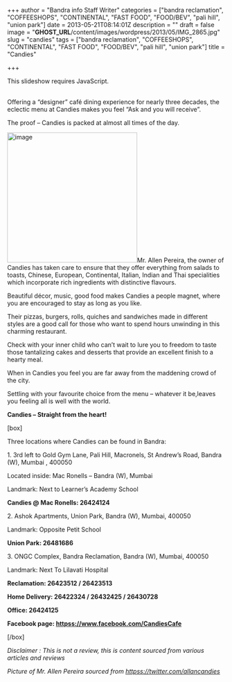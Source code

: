+++
author = "Bandra info Staff Writer"
categories = ["bandra reclamation", "COFFEESHOPS", "CONTINENTAL", "FAST FOOD", "FOOD/BEV", "pali hill", "union park"]
date = 2013-05-21T08:14:01Z
description = ""
draft = false
image = "__GHOST_URL__/content/images/wordpress/2013/05/IMG_2865.jpg"
slug = "candies"
tags = ["bandra reclamation", "COFFEESHOPS", "CONTINENTAL", "FAST FOOD", "FOOD/BEV", "pali hill", "union park"]
title = "Candies"

+++


<p><p class="jetpack-slideshow-noscript robots-nocontent">This slideshow requires JavaScript.</p><div id="gallery-2203-2-slideshow" class="slideshow-window jetpack-slideshow slideshow-black" data-trans="fade" data-autostart="1" data-gallery="[{&quot;src&quot;:&quot;https:\/\/bandra.info\/wp-content\/uploads\/2013\/05\/IMG_2865.jpg&quot;,&quot;id&quot;:&quot;2222&quot;,&quot;title&quot;:&quot;IMG_2865&quot;,&quot;alt&quot;:&quot;&quot;,&quot;caption&quot;:&quot;&quot;,&quot;itemprop&quot;:&quot;image&quot;},{&quot;src&quot;:&quot;https:\/\/bandra.info\/wp-content\/uploads\/2013\/05\/IMG_2862.jpg&quot;,&quot;id&quot;:&quot;2219&quot;,&quot;title&quot;:&quot;IMG_2862&quot;,&quot;alt&quot;:&quot;&quot;,&quot;caption&quot;:&quot;&quot;,&quot;itemprop&quot;:&quot;image&quot;},{&quot;src&quot;:&quot;https:\/\/bandra.info\/wp-content\/uploads\/2013\/05\/IMG_2866.jpg&quot;,&quot;id&quot;:&quot;2223&quot;,&quot;title&quot;:&quot;IMG_2866&quot;,&quot;alt&quot;:&quot;&quot;,&quot;caption&quot;:&quot;&quot;,&quot;itemprop&quot;:&quot;image&quot;},{&quot;src&quot;:&quot;https:\/\/bandra.info\/wp-content\/uploads\/2013\/05\/IMG_28631.jpg&quot;,&quot;id&quot;:&quot;2224&quot;,&quot;title&quot;:&quot;IMG_2863&quot;,&quot;alt&quot;:&quot;&quot;,&quot;caption&quot;:&quot;&quot;,&quot;itemprop&quot;:&quot;image&quot;}]" itemscope itemtype="https://schema.org/ImageGallery"></div></p>
<p><a href="__GHOST_URL__/content/images/wordpress/2013/05/IMG_2866.jpg"><br />
</a>Offering a “designer” café dining experience for nearly three decades, the eclectic menu at Candies makes you feel “Ask and you will receive”.</p>
<p>The proof – Candies is packed at almost all times of the day.</p>
<p><a href="https://i1.wp.com/bandra.info/wp-content/uploads/2013/05/image.jpg?ssl=1"><img loading="lazy" class="size-medium wp-image-2218 alignright" alt="image" src="https://i1.wp.com/bandra.info/wp-content/uploads/2013/05/image.jpg?resize=300%2C300&#038;ssl=1" width="300" height="300" srcset="https://i1.wp.com/bandra.info/wp-content/uploads/2013/05/image.jpg?resize=300%2C300&amp;ssl=1 300w, https://i1.wp.com/bandra.info/wp-content/uploads/2013/05/image.jpg?resize=150%2C150&amp;ssl=1 150w, https://i1.wp.com/bandra.info/wp-content/uploads/2013/05/image.jpg?w=500&amp;ssl=1 500w" sizes="(max-width: 300px) 100vw, 300px" data-recalc-dims="1" /></a>Mr. Allen Pereira, the owner of Candies has taken care to ensure that they offer everything from salads to toasts, Chinese, European, Continental, Italian, Indian and Thai specialities which incorporate rich ingredients with distinctive flavours.</p>
<p>Beautiful décor, music, good food makes Candies a people magnet, where you are encouraged to stay as long as you like.</p>
<p>Their pizzas, burgers, rolls, quiches and sandwiches made in different styles are a good call for those who want to spend hours unwinding in this charming restaurant.</p>
<p>Check with your inner child who can’t wait to lure you to freedom to taste those tantalizing cakes and desserts that provide an excellent finish to a hearty meal.</p>
<p>When in Candies you feel you are far away from the maddening crowd of the city.</p>
<p>Settling with your favourite choice from the menu &#8211; whatever it be,leaves you feeling all is well with the world.</p>
<p><b>Candies – Straight from the heart!</b></p>
<p>[box]</p>
<p>Three locations where Candies can be found in Bandra:</p>
<p>1. 3rd left to Gold Gym Lane, Pali Hill, Macronels, St Andrew’s Road, Bandra (W), Mumbai , 400050</p>
<p>Located inside: Mac Ronells &#8211; Bandra (W), Mumbai</p>
<p>Landmark: Next to Learner&#8217;s Academy School</p>
<p><b>Candies @ Mac Ronells: 26424124</b></p>
<p>2. Ashok Apartments, Union Park, Bandra (W), Mumbai, 400050</p>
<p>Landmark: Opposite Petit School</p>
<p><b>Union Park: 26481686</b></p>
<p>3. ONGC Complex, Bandra Reclamation, Bandra (W), Mumbai, 400050</p>
<p>Landmark: Next To Lilavati Hospital</p>
<p><b>Reclamation: 26423512 / 26423513</b></p>
<p><b>Home Delivery: 26422324 / 26432425 / 26430728</b></p>
<p><b>Office: 26424125</b></p>
<p><b>Facebook page: <a href="httpss://www.facebook.com/CandiesCafe">httpss://www.facebook.com/CandiesCafe</a></b></p>
<p>[/box]</p>
<p><em>Disclaimer : This is not a review, this is content sourced from various articles and reviews</em></p>
<p><em>Picture of Mr. Allen Pereira sourced from <a href="httpss://twitter.com/allancandies">httpss://twitter.com/allancandies</a></em></p>




